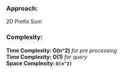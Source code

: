 ### Approach:
2D Prefix Sum
​
### Complexity:
**Time Complexity: O(n^2)** *for pre processing*\
**Time Complexity: O(1)** *for query*\
**Space Complexity: `O(n^2)`**